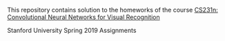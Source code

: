 This repository contains solution to the homeworks of the course 
[CS231n: Convolutional Neural Networks for Visual Recognition](http://cs231n.stanford.edu/)

Stanford University
Spring 2019 Assignments

